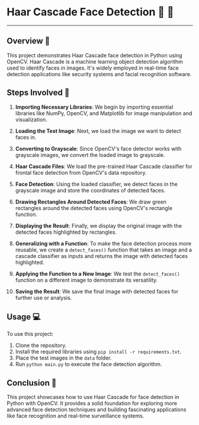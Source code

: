 ﻿# Haar Cascade Face Detection 📸 👀

---

## Overview 🔎

This project demonstrates Haar Cascade face detection in Python using OpenCV. Haar Cascade is a machine learning object detection algorithm used to identify faces in images. It's widely employed in real-time face detection applications like security systems and facial recognition software.

## Steps Involved 👣

1. **Importing Necessary Libraries**: We begin by importing essential libraries like NumPy, OpenCV, and Matplotlib for image manipulation and visualization.

2. **Loading the Test Image**: Next, we load the image we want to detect faces in.

3. **Converting to Grayscale**: Since OpenCV's face detector works with grayscale images, we convert the loaded image to grayscale.

4. **Haar Cascade Files**: We load the pre-trained Haar Cascade classifier for frontal face detection from OpenCV's data repository.

5. **Face Detection**: Using the loaded classifier, we detect faces in the grayscale image and store the coordinates of detected faces.

6. **Drawing Rectangles Around Detected Faces**: We draw green rectangles around the detected faces using OpenCV's rectangle function.

7. **Displaying the Result**: Finally, we display the original image with the detected faces highlighted by rectangles.

8. **Generalizing with a Function**: To make the face detection process more reusable, we create a `detect_faces()` function that takes an image and a cascade classifier as inputs and returns the image with detected faces highlighted.

9. **Applying the Function to a New Image**: We test the `detect_faces()` function on a different image to demonstrate its versatility.

10. **Saving the Result**: We save the final image with detected faces for further use or analysis.

## Usage 💻

To use this project:

1. Clone the repository.
2. Install the required libraries using `pip install -r requirements.txt`.
3. Place the test images in the `data` folder.
4. Run `python main.py` to execute the face detection algorithm.

## Conclusion 🏁

This project showcases how to use Haar Cascade for face detection in Python with OpenCV. It provides a solid foundation for exploring more advanced face detection techniques and building fascinating applications like face recognition and real-time surveillance systems.﻿
